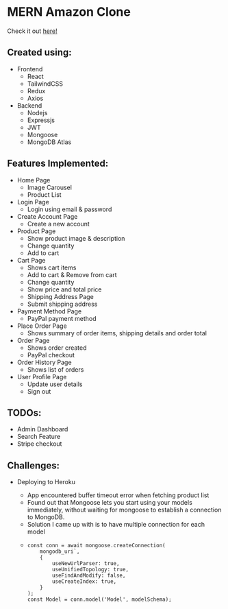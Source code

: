 # MERN Amazon Clone

Check it out [here!](https://trusting-banach-dba1ca.netlify.app/)

## Created using:

-   Frontend
    -   React
    -   TailwindCSS
    -   Redux
    -   Axios
-   Backend
    -   Nodejs
    -   Expressjs
    -   JWT
    -   Mongoose
    -   MongoDB Atlas

## Features Implemented:

-   Home Page
    -   Image Carousel
    -   Product List
-   Login Page
    -   Login using email & password
-   Create Account Page
    -   Create a new account
-   Product Page
    -   Show product image & description
    -   Change quantity
    -   Add to cart
-   Cart Page
    -   Shows cart items
    -   Add to cart & Remove from cart
    -   Change quantity
    -   Show price and total price
    -   Shipping Address Page
    -   Submit shipping address
-   Payment Method Page
    -   PayPal payment method
-   Place Order Page
    -   Shows summary of order items, shipping details and order total
-   Order Page
    -   Shows order created
    -   PayPal checkout
-   Order History Page
    -   Shows list of orders
-   User Profile Page
    -   Update user details
    -   Sign out

## TODOs:

-   Admin Dashboard
-   Search Feature
-   Stripe checkout

## Challenges:

-   Deploying to Heroku

    -   App encountered buffer timeout error when fetching product list
    -   Found out that Mongoose lets you start using your models immediately, without waiting for mongoose to establish a connection to MongoDB.
    -   Solution I came up with is to have multiple connection for each model
    -   ```
        const conn = await mongoose.createConnection(
            mongodb_uri`,
            {
                useNewUrlParser: true,
                useUnifiedTopology: true,
                useFindAndModify: false,
                useCreateIndex: true,
            }
        );
        const Model = conn.model('Model', modelSchema);
        ```
